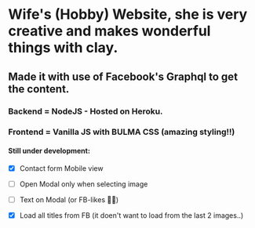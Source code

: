 # Wife's (Hobby) Website, she is very creative and makes wonderful things with clay.

## Made it with use of Facebook's Graphql to get the content.
### Backend = NodeJS - Hosted on Heroku.
### Frontend = Vanilla JS with BULMA CSS (amazing styling!!)

#### Still under development:
* [x] Contact form Mobile view 
* [ ] Open Modal only when selecting image
* [ ] Text on Modal (or FB-likes 👍🏻)
* [x] Load all titles from FB (it doen't want to load from the last 2 images..) 

